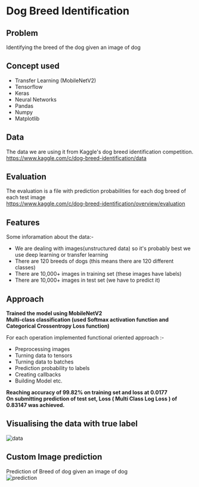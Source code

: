 # Dog Breed Identification

## Problem 

Identifying the breed of the dog given an image of dog

## Concept used
* Transfer Learning (MobileNetV2)
* Tensorflow
* Keras
* Neural Networks
* Pandas
* Numpy
* Matplotlib

## Data

The data we are using it from Kaggle's dog breed identification competition.<br>
https://www.kaggle.com/c/dog-breed-identification/data

## Evaluation

The evaluation is a file with prediction probabilities for each dog breed of each test image<br>
https://www.kaggle.com/c/dog-breed-identification/overview/evaluation

## Features
Some inforamation about the data:- 

* We are dealing with images(unstructured data) so it's probably  best we use deep learning or transfer learning
* There are 120 breeds of dogs (this means there are 120 different classes)
* There are 10,000+ images in training set (these images have labels)
* There are 10,000+ images in test set (we have to predict it)

## Approach
**Trained the model using MobileNetV2 <br>
Multi-class classification (used Softmax activation function and Categorical Crossentropy Loss function)**

For each operation implemented functional oriented approach :-
* Preprocessing images
* Turning data to tensors
* Turning data to batches
* Prediction probability to labels
* Creating callbacks 
* Building Model etc.

**Reaching accuracy of 99.82% on training set and loss at 0.0177**<br>
**On submitting prediction of test set, Loss ( Multi Class Log Loss ) of 0.83147 was achieved.**

## Visualising the data with true label
![data](https://user-images.githubusercontent.com/67990422/106853685-1b338200-66e0-11eb-8e1d-0306eb739519.png)

## Custom Image prediction
Prediction of Breed of dog given an image of dog<br>
![prediction](https://user-images.githubusercontent.com/67990422/106852383-fb02c380-66dd-11eb-9ea7-d63a13aa006c.png)



